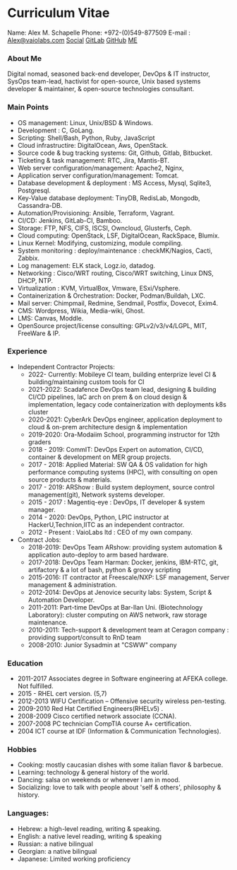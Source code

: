 # __Curriculum Vitae__

Name: Alex M. Schapelle
Phone: +972-(0)549-877509
E-mail : Alex@vaiolabs.com
[Social](www.linkedin.com/in/alex-schapelle)
[GitLab](www.gitlab.com/silent-mobius)
[GitHub](www.github.com/zero-pytagoras)
[ME](https://ca.slack-edge.com/T81GU7UUE-U80QM4RU5-916a75561c9f-512)
### About Me
Digital nomad, seasoned back-end developer, DevOps & IT instructor, SysOps team-lead, hactivist for open-source,
Unix based systems developer & maintainer, & open-source technologies consultant.

### Main Points
- OS management: Linux, Unix/BSD & Windows.
- Development : C, GoLang.
- Scripting: Shell/Bash, Python, Ruby, JavaScript
- Cloud infrastructire: DigitalOcean, Aws, OpenStack.
- Source code & bug tracking systems: Git, Github, Gitlab, Bitbucket.
- Ticketing & task management: RTC, Jira, Mantis-BT.
- Web server configuration/management: Apache2, Nginx,
- Application server configuration/management: Tomcat.
- Database development & deployment : MS Access, Mysql, Sqlite3, Postgresql.
- Key-Value database deployment: TinyDB, RedisLab, Mongodb, Cassandra-DB.
- Automation/Provisioning: Ansible, Terraform, Vagrant.
- CI/CD: Jenkins, GitLab-CI, Bamboo.
- Storage: FTP, NFS, CIFS, ISCSI, Owncloud, Glusterfs, Ceph.
- Cloud computing: OpenStack, LSF, DigitalOcean, RackSpace, Blumix.
- Linux Kernel: Modifying, customizing, module compiling.
- System monitoring : deploy/maintenance : checkMK/Nagios, Cacti, Zabbix.
- Log management: ELK stack, Logz.io, datadog.
- Networking : Cisco/WRT routing, Cisco/WRT switching, Linux DNS, DHCP, NTP.
- Virtualization : KVM, VirtualBox, Vmware, ESxi/Vsphere.
- Containerization & Orchestration: Docker, Podman/Buildah, LXC.
- Mail server: Chimpmail, Redmine, Sendmail, Postfix, Dovecot, Exim4.
- CMS: Wordpress, Wikia, Media-wiki, Ghost.
- LMS: Canvas, Moddle.
- OpenSource project/license consulting: GPLv2/v3/v4/LGPL, MIT, FreeWare & IP.

### Experience
- Independent Contractor Projects:
    - 2022- Currently: Mobileye CI team, building enterprize level CI & building/maintaining custom tools for CI
    - 2021-2022: Scadafence DevOps team lead, designing & building CI/CD pipelines, IaC arch on prem & on cloud design & implementation, legacy code containerization with deployments k8s cluster
    - 2020-2021: CyberArk DevOps engineer, application deployment to cloud & on-prem architecture design & implementation
    - 2019-2020: Ora-Modaiim School, programming instructor for 12th graders
    - 2018 - 2019: CommIT: DevOps Expert on automation, CI/CD, container & development on MER group projects.
    - 2017 - 2018: Applied Material: SW QA & OS validation for high performance computing systems (HPC), with consulting on open source products & materials.
    - 2017 - 2019: ARShow : Build system deployment, source control management(git), Network systems developer.
    - 2015 - 2017 : Magentiq-eye : DevOps, IT developer & system manager.
    - 2014 - 2020: DevOps, Python, LPIC instructor at HackerU,Technion,IITC as an independent contractor.
    - 2012 - Present : VaioLabs ltd : CEO of my own company.
- Contract Jobs:
    - 2018-2019: DevOps Team ARshow: providing system automation & application auto-deploy to arm based hardware.
    - 2017-2018: DevOps Team Harman: Docker, jenkins, IBM-RTC, git, artifactory & a lot of bash, python & groovy scripting
    - 2015-2016: IT contractor at Freescale/NXP: LSF management, Server management & administration. 
    - 2012-2014: DevOps at Jenovice security labs: System, Script & Automation Developer.
    - 2011-2011: Part-time DevOps at Bar-Ilan Uni. (Biotechnology Laboratory): cluster computing on AWS network, raw storage maintenance.
    - 2010-2011: Tech-support & development team at Ceragon company : providing support/consult to RnD team
    - 2008-2010: Junior Sysadmin at "CSWW" company

### Education

- 2011-2017 Associates degree in Software engineering at AFEKA college. Not fulfilled.
- 2015 - RHEL cert version. (5,7)
- 2012-2013 WIFU Certification – Offensive security wireless pen-testing.
- 2009-2010 Red Hat Certified Engineers(RHELv5) .
- 2008-2009 Cisco certified network associate (CCNA).
- 2007-2008 PC technician CompTIA course A+ certification.
- 2004 ICT course at IDF (Information & Communication Technologies).

### Hobbies
- Cooking: mostly caucasian dishes with some italian flavor & barbecue.
- Learning: technology & general history of the world.
- Dancing: salsa on weekends or whenever I am in mood.
- Socializing: love to talk with people about 'self & others', philosophy & history.

### Languages:
- Hebrew: a high-level reading, writing & speaking.
- English: a native level reading, writing & speaking
- Russian: a native bilingual 
- Georgian: a native bilingual
- Japanese: Limited working proficiency
